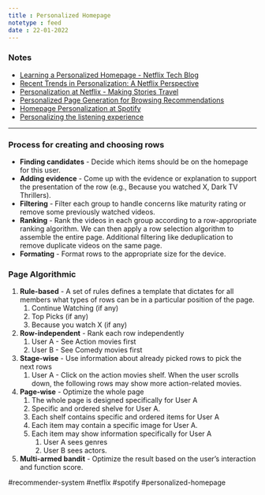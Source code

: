 ```yaml
---
title : Personalized Homepage
notetype : feed
date : 22-01-2022
---
```



### Notes

- [Learning a Personalized Homepage - Netflix Tech Blog](https://netflixtechblog.com/learning-a-personalized-homepage-aa8ec670359a)
- [Recent Trends in Personalization: A Netflix Perspective](https://www.slideshare.net/justinbasilico/recent-trends-in-personalization-a-netflix-perspective "https://www.slideshare.net/justinbasilico/recent-trends-in-personalization-a-netflix-perspective")  
- [Personalization at Netflix - Making Stories Travel](https://www.slideshare.net/SudeepDasPhD/personalization-at-netflix-making-stories-travel-170353196 "https://www.slideshare.net/SudeepDasPhD/personalization-at-netflix-making-stories-travel-170353196")  
- [Personalized Page Generation for Browsing Recommendations](https://www.slideshare.net/justinbasilico/personalized-page-generation-for-browsing-recommendations "https://www.slideshare.net/justinbasilico/personalized-page-generation-for-browsing-recommendations")
- [Homepage Personalization at Spotify](https://www.slideshare.net/OguzSemerci/homepage-personalization-at-spotify "https://www.slideshare.net/OguzSemerci/homepage-personalization-at-spotify")  
- [Personalizing the listening experience](https://www.slideshare.net/mounialalmas/personalizing-the-listening-experience "https://www.slideshare.net/mounialalmas/personalizing-the-listening-experience")

---


### Process for creating and choosing rows

- **Finding candidates** - Decide which items should be on the homepage for this user.
- **Adding evidence** - Come up with the evidence or explanation to support the presentation of the row (e.g., Because you watched X, Dark TV Thrillers).
- **Filtering** - Filter each group to handle concerns like maturity rating or remove some previously watched videos.
- **Ranking** - Rank the videos in each group according to a row-appropriate ranking algorithm. We can then apply a row selection algorithm to assemble the entire page. Additional filtering like deduplication to remove duplicate videos on the same page.
- **Formating** - Format rows to the appropriate size for the device.

### Page Algorithmic

1. **Rule-based** - A set of rules defines a template that dictates for all members what types of rows can be in a particular position of the page.
	1. Continue Watching (if any)
	2. Top Picks (if any)
	3. Because you watch X (if any)
2. **Row-independent** - Rank each row independently
	1. User A - See Action movies first
	2. User B - See Comedy movies first
3. **Stage-wise** - Use information about already picked rows to pick the next rows
	1. User A - Click on the action movies shelf. When the user scrolls down, the following rows may show more action-related movies.
4. **Page-wise** - Optimize the whole page
	1. The whole page is designed specifically for User A
	2. Specific and ordered shelve for User A.
	3. Each shelf contains specific and ordered items for User A
	4. Each item may contain a specific image for User A.
	5. Each item may show information specifically for User A
		1. User A sees genres
		2. User B sees actors.
5. **Multi-armed bandit** - Optimize the result based on the user’s interaction and function score.


#recommender-system #netflix #spotify #personalized-homepage
